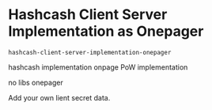 # Hashcash Client Server Implementation as Onepager
```
hashcash-client-server-implementation-onepager
```

hashcash implementation onpage PoW implementation

no libs onepager

Add your own lient secret data.
